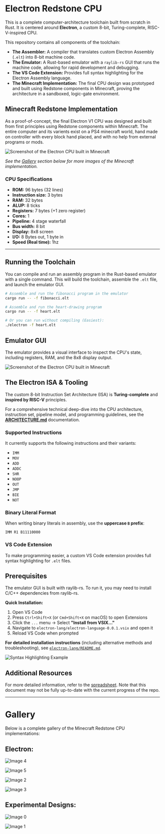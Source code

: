 # Electron Redstone CPU

This is a complete computer-architecture toolchain built from scratch in Rust. It is centered around **Electron**, a custom 8-bit, Turing-complete, RISC-V-inspired CPU.

This repository contains all components of the toolchain:

* **The Assembler:** A compiler that translates custom Electron Assembly (`.elt`) into 8-bit machine code.
* **The Emulator:** A Rust-based emulator with a `raylib-rs` GUI that runs the machine code, allowing for rapid development and debugging.
* **The VS Code Extension:** Provides full syntax highlighting for the Electron Assembly language.
* **The Minecraft Implementation:** The final CPU design was prototyped and built using Redstone components in Minecraft, proving the architecture in a sandboxed, logic-gate environment.

## Minecraft Redstone Implementation

As a proof-of-concept, the final Electron V1 CPU was designed and built from first principles using Redstone components within Minecraft. The entire computer and its varients exist on a PS4 minecraft world, hand made on controller with every block hand placed, and with no help from external programs or mods.

![Screenshot of the Electron CPU built in Minecraft](minecraft-ss/image0.jpeg)

*See the [Gallery](#gallery) section below for more images of the Minecraft implementation.*

### CPU Specifications
* **ROM:** 96 bytes (32 lines)
* **Instruction size:** 3 bytes
* **RAM:** 32 bytes
* **ALUP:** 8 ticks
* **Registers:** 7 bytes (+1 zero register)
* **Cores:** 1
* **Pipeline:** 4 stage waterfall
* **Bus width:** 8 bit
* **Display:** 8x8 screen
* **I/O:** 8 Bytes out, 1 byte in
* **Speed (Real time):** 1hz

---

## Running the Toolchain

You can compile and run an assembly program in the Rust-based emulator with a single command. This will build the toolchain, assemble the `.elt` file, and launch the emulator GUI.

```sh
# Assemble and run the fibonacci program in the emulator
cargo run -- -f fibonacci.elt

# Assemble and run the heart-drawing program
cargo run -- -f heart.elt

# Or you can run without compiling (Easiest):
./electron -f heart.elt
```

## Emulator GUI

The emulator provides a visual interface to inspect the CPU's state, including registers, RAM, and the 8x8 display output.

![Screenshot of the Electron CPU built in Minecraft](gui-example.png)


## The Electron ISA & Tooling

The custom 8-bit Instruction Set Architecture (ISA) is **Turing-complete** and **inspired by RISC-V** principles.

For a comprehensive technical deep-dive into the CPU architecture, instruction set, pipeline model, and programming guidelines, see the [**ARCHITECTURE.md**](ARCHITECTURE.md) documentation.

### Supported Instructions
It currently supports the following instructions and their variants:

- `IMM`
- `MOV`
- `ADD`
- `ADDC`
- `SHR`
- `NOOP`
- `OUT`
- `JMP`
- `BIE`
- `NOT`

### Binary Literal Format

When writing binary literals in assembly, use the **uppercase `B` prefix**:
```assembly
IMM R1 B11110000

```

### VS Code Extension

To make programming easier, a custom VS Code extension provides full syntax highlighting for `.elt` files.

## Prerequisites

The emulator GUI is built with raylib-rs. To run it, you may need to install C/C++ dependencies from raylib-rs.


**Quick Installation:**

1. Open VS Code
2. Press `Ctrl+Shift+X` (or `Cmd+Shift+X` on macOS) to open Extensions
3. Click the `...` menu → Select **"Install from VSIX..."**
4. Navigate to `electron-lang/electron-language-0.0.1.vsix` and open it
5. Reload VS Code when prompted

**For detailed installation instructions** (including alternative methods and troubleshooting), see [`electron-lang/README.md`](electron-lang/README.md).

![Syntax Highlighting Example](https://github.com/user-attachments/assets/a1841e33-3296-4aee-bc1d-d63cdf80b4d8)


## Additional Resources

For more detailed information, refer to the [spreadsheet](https://docs.google.com/spreadsheets/d/1BrFaLE5tVunBa1GLoMH4RvVh4GXqqtaN3Qv29scvfyQ/edit?usp=sharing). Note that this document may not be fully up-to-date with the current progress of the repo.

---

# Gallery

Below is a complete gallery of the Minecraft Redstone CPU implementations:

## Electron:
![Image 4](minecraft-ss/image4.jpeg)

![Image 5](minecraft-ss/image5.jpeg)

![Image 2](minecraft-ss/image2.png)

![Image 3](minecraft-ss/image3.png)


## Experimental Designs:

![Image 0](minecraft-ss/image0.jpeg)

![Image 1](minecraft-ss/image1.jpeg)

